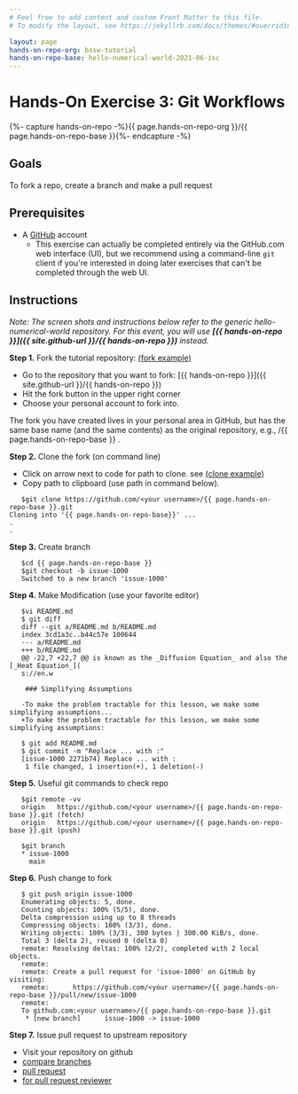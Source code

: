 ```yaml
---
# Feel free to add content and custom Front Matter to this file.
# To modify the layout, see https://jekyllrb.com/docs/themes/#overriding-theme-defaults

layout: page
hands-on-repo-org: bssw-tutorial
hands-on-repo-base: hello-numerical-world-2021-06-isc
---
```

# Hands-On Exercise 3: Git Workflows 
{%- capture hands-on-repo -%}{{ page.hands-on-repo-org }}/{{ page.hands-on-repo-base }}{%- endcapture -%}

## Goals
To fork a repo, create a branch and make a pull request

## Prerequisites
* A [GitHub](https://github.com) account
   - This exercise can actually be completed entirely via the GitHub.com web interface (UI), but we recommend using a command-line `git` client if you're interested in doing later exercises that can't be completed through the web UI.

## Instructions 
*Note: The screen shots and instructions below refer to the generic hello-numerical-world repository.  For this event, you will use **[{{ hands-on-repo }}]({{ site.github-url }}/{{ hands-on-repo }})** instead.*

**Step 1.** Fork the tutorial repository: [(fork example)](images/03-git-fork.png)
  - Go to the repository that you want to fork: [{{ hands-on-repo }}]({{ site.github-url }}/{{ hands-on-repo }}) 
  - Hit the fork button in the upper right corner 
  - Choose your personal account to fork into.  

The fork you have created lives in your personal area in GitHub, but has the same base name (and the same contents) as the original repository, e.g.,  <your username>/{{ page.hands-on-repo-base }} .

**Step 2.** Clone the fork (on command line)
  - Click on arrow next to code for path to clone. see [(clone example)](images/03-git-clone.png)   
  - Copy path to clipboard (use path in command below). 

```
   $git clone https://github.com/<your username>/{{ page.hands-on-repo-base }}.git
Cloning into '{{ page.hands-on-repo-base}}' ...
.
.
```

**Step 3.** Create branch  

```
   $cd {{ page.hands-on-repo-base }}
   $git checkout -b issue-1000
   Switched to a new branch 'issue-1000'
```

**Step 4.** Make Modification (use your favorite editor)  

```
   $vi README.md
   $ git diff
   diff --git a/README.md b/README.md
   index 3cd1a3c..b44c57e 100644
   --- a/README.md
   +++ b/README.md
   @@ -22,7 +22,7 @@ is known as the _Diffusion Equation_ and also the [_Heat Equation_](
   s://en.w
    
    ### Simplifying Assumptions
    
   -To make the problem tractable for this lesson, we make some simplifying assumptions...
   +To make the problem tractable for this lesson, we make some simplifying assumptions:
```

```
   $ git add README.md 
   $ git commit -m "Replace ... with :"
   [issue-1000 2271b74] Replace ... with :
    1 file changed, 1 insertion(+), 1 deletion(-)
```

**Step 5.** Useful git commands to check repo

```
   $git remote -vv
   origin	https://github.com/<your username>/{{ page.hands-on-repo-base }}.git (fetch)
   origin	https://github.com/<your username>/{{ page.hands-on-repo-base }}.git (push)

   $git branch
   * issue-1000
     main
```

**Step 6.** Push change to fork

```
   $ git push origin issue-1000
   Enumerating objects: 5, done.
   Counting objects: 100% (5/5), done.
   Delta compression using up to 8 threads
   Compressing objects: 100% (3/3), done.
   Writing objects: 100% (3/3), 300 bytes | 300.00 KiB/s, done.
   Total 3 (delta 2), reused 0 (delta 0)
   remote: Resolving deltas: 100% (2/2), completed with 2 local objects.
   remote: 
   remote: Create a pull request for 'issue-1000' on GitHub by visiting:
   remote:      https://github.com/<your username>/{{ page.hands-on-repo-base }}/pull/new/issue-1000
   remote: 
   To github.com:<your username>/{{ page.hands-on-repo-base }}.git
    * [new branch]      issue-1000 -> issue-1000
```

**Step 7.** Issue pull request to upstream repository 
   - Visit your repository on github  
   - [compare branches](images/03-git-br-compare.png)  
   - [pull request](images/03-git-pr.png)  
   - [for pull request reviewer](images/03-git-pr-review.png)  
